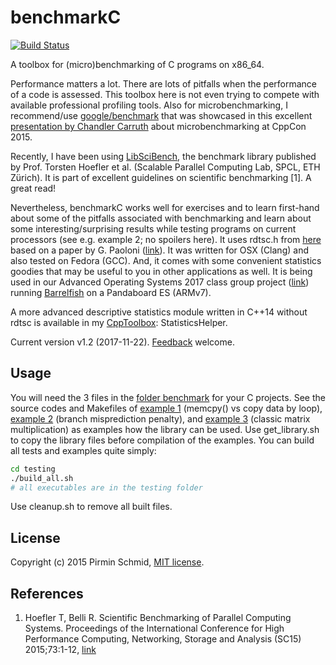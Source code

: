 benchmarkC
==========
[![Build Status](https://travis-ci.org/pirminschmid/benchmarkC.svg?branch=main)](https://travis-ci.org/pirminschmid/benchmarkC)

A toolbox for (micro)benchmarking of C programs on x86_64.

Performance matters a lot. There are lots of pitfalls when the performance of a code is assessed. This toolbox here is not even trying to compete with available professional profiling tools. Also for microbenchmarking, I recommend/use [google/benchmark][google_benchmark] that was showcased in this excellent [presentation by Chandler Carruth][microbenchmarking] about microbenchmarking at CppCon 2015.

Recently, I have been using [LibSciBench][libscibench], the benchmark library published by Prof. Torsten Hoefler et al. (Scalable Parallel Computing Lab, SPCL, ETH Zürich). It is part of excellent guidelines on scientific benchmarking [1]. A great read!

Nevertheless, benchmarkC works well for exercises and to learn first-hand about some of the pitfalls associated with benchmarking and learn about some interesting/surprising results while testing programs on current processors (see e.g. example 2; no spoilers here). It uses rdtsc.h from [here][rdtsc.h] based on a paper by G. Paoloni ([link][intel_paper]). It was written for OSX (Clang) and also tested on Fedora (GCC). And, it comes with some convenient statistics goodies that may be useful to you in other applications as well. It is being used in our Advanced Operating Systems 2017 class group project ([link][aos]) running [Barrelfish][barrelfish] on a Pandaboard ES (ARMv7).

A more advanced descriptive statistics module written in C++14 without rdtsc is available in my [CppToolbox][cpptoolbox]: StatisticsHelper.

Current version v1.2 (2017-11-22). [Feedback][feedback] welcome.


Usage
-----
You will need the 3 files in the [folder benchmark][files] for your C projects. See the source codes and Makefiles of [example 1][example1] (memcpy() vs copy data by loop), [example 2][example2] (branch misprediction penalty), and [example 3][example3] (classic matrix multiplication) as examples how the library can be used. Use get_library.sh to copy the library files before compilation of the examples. You can build all tests and examples quite simply:
```sh
cd testing
./build_all.sh
# all executables are in the testing folder
```
Use cleanup.sh to remove all built files.

License
-------

Copyright (c) 2015 Pirmin Schmid, [MIT license][license].

References
----------
1.  Hoefler T, Belli R. Scientific Benchmarking of Parallel Computing Systems. Proceedings of the International Conference for High Performance Computing, Networking, Storage and Analysis (SC15) 2015;73:1-12, [link][guidelines]

[google_benchmark]:https://github.com/google/benchmark
[microbenchmarking]:https://www.youtube.com/watch?v=nXaxk27zwlk
[libscibench]:https://spcl.inf.ethz.ch/Research/Performance/LibLSB/
[guidelines]:https://spcl.inf.ethz.ch/Publications/index.php?pub=222
[rdtsc.h]:https://idea.popcount.org/2013-01-28-counting-cycles---rdtsc/
[intel_paper]:http://www.intel.com/content/www/us/en/embedded/training/ia-32-ia-64-benchmark-code-execution-paper.html
[aos]:https://www.systems.ethz.ch/courses/fall2017/aos
[barrelfish]:http://www.barrelfish.org/
[cpptoolbox]:https://github.com/pirminschmid/CppToolbox
[files]:benchmark/
[example1]:example1/
[example2]:example2/
[example3]:example3/
[license]:LICENSE
[feedback]:mailto:mailbox@pirmin-schmid.ch?subject=benchmarkC
